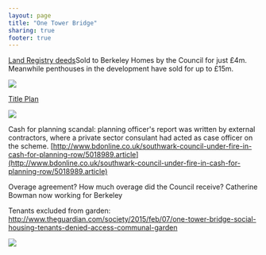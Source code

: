 ```yaml
---
layout: page
title: "One Tower Bridge"
sharing: true
footer: true
---
```

[Land Registry deeds](http://crappistmartin.github.io/images/LRegisterTowerBridge.pdf)Sold to Berkeley Homes by the Council for just £4m. Meanwhile penthouses in the development have sold for up to £15m.

![](http://crappistmartin.github.io/images/LRegisterTowerBridge.png)

[Title Plan](http://crappistmartin.github.io/images/LRegisterPlanOneTowerBridge.pdf)

![](http://crappistmartin.github.io/images/LRegisterPlanOneTowerBridge.png)

Cash for planning scandal: planning officer's report was written by external contractors, where a private sector consulant had acted as case officer on the scheme. 
[http://www.bdonline.co.uk/southwark-council-under-fire-in-cash-for-planning-row/5018989.article](http://www.bdonline.co.uk/southwark-council-under-fire-in-cash-for-planning-row/5018989.article)

Overage agreement?
How much overage did the Council receive?
Catherine Bowman now working for Berkeley

Tenants excluded from garden: http://www.theguardian.com/society/2015/feb/07/one-tower-bridge-social-housing-tenants-denied-access-communal-garden

![](http://crappistmartin.github.io/images/onetowerbridges106.png)
